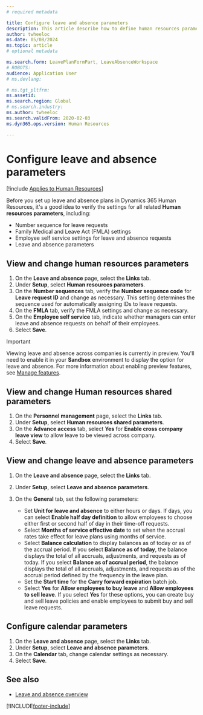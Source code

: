 ```yaml
---
# required metadata

title: Configure leave and absence parameters
description: This article describe how to define human resources parameters for leave and absence in Dynamics 365 Human Resources.
author: twheeloc
ms.date: 05/08/2024
ms.topic: article
# optional metadata

ms.search.form: LeavePlanFormPart, LeaveAbsenceWorkspace
# ROBOTS: 
audience: Application User
# ms.devlang: 

# ms.tgt_pltfrm: 
ms.assetid: 
ms.search.region: Global
# ms.search.industry: 
ms.author: twheeloc
ms.search.validFrom: 2020-02-03
ms.dyn365.ops.version: Human Resources

---
```


# Configure leave and absence parameters


[!include [Applies to Human Resources](../includes/applies-to-hr.md)]

Before you set up leave and absence plans in Dynamics 365 Human Resources, it's a good idea to verify the settings for all related **Human resources parameters**, including:

- Number sequence for leave requests
- Family Medical and Leave Act (FMLA) settings
- Employee self service settings for leave and absence requests
- Leave and absence parameters

## View and change human resources parameters

1. On the **Leave and absence** page, select the **Links** tab.
2. Under **Setup**, select **Human resources parameters**.
3. On the **Number sequences** tab, verify the **Number sequence code** for **Leave request ID** and change as necessary. This setting determines the sequence used for automatically assigning IDs to leave requests.
4. On the **FMLA** tab, verify the FMLA settings and change as necessary.
5. On the **Employee self service** tab, indicate whether managers can enter leave and absence requests on behalf of their employees.
7. Select **Save**.

>[!IMPORTANT]
>Viewing leave and absence across companies is currently in preview. You'll need to enable it in your **Sandbox** environment to display the option for leave and absence. For more information about enabling preview features, see [Manage features](hr-admin-manage-features.md).

## View and change Human resources shared parameters

1. On the **Personnel management** page, select the **Links** tab.
2. Under **Setup**, select **Human resources shared parameters**.
3. On the **Advance access** tab, select **Yes** for **Enable cross company leave view** to allow leave to be viewed across company.
4. Select **Save**.

## View and change leave and absence parameters

1. On the **Leave and absence** page, select the **Links** tab.
2. Under **Setup**, select **Leave and absence parameters**.
3. On the **General** tab, set the following parameters:
 
    - Set **Unit for leave and absence** to either hours or days. If days, you can select **Enable half day definition** to allow employees to choose either first or second half of day in their time-off requests.
    - Select **Months of service effective date** to set when the accrual rates take effect for leave plans using months of service.
    - Select **Balance calculation** to display balances as of today or as of the accrual period. If you select **Balance as of today**, the balance displays the total of all accruals, adjustments, and requests as of today. If you select **Balance as of accrual period**, the balance displays the total of all accruals, adjustments, and requests as of the accrual period defined by the frequency in the leave plan. 
    - Set the **Start time** for the **Carry forward expiration** batch job.     
    - Select **Yes** for **Allow employees to buy leave** and **Allow employees to sell leave**. If you select **Yes** for these options, you can create buy and sell leave policies and enable employees to submit buy and sell leave requests.

## Configure calendar parameters

1. On the **Leave and absence** page, select the **Links** tab.
2. Under **Setup**, select **Leave and absence parameters**.
3. On the **Calendar** tab, change calendar settings as necessary.
4. Select **Save**.

## See also

- [Leave and absence overview](hr-leave-and-absence-overview.md)


[!INCLUDE[footer-include](../includes/footer-banner.md)]
